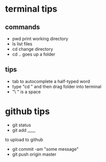 # terminal tips

## commands

- pwd print working directory
- ls list files
- cd change directory
- cd .. goes up a folder

## tips

- tab to autocomplete a half-typed word
- type "cd " and then drag folder into terminal
- "\ " is a space

# github tips

- git status
- git add ____

to upload to github

- git commit -am "some message"
- git push origin master